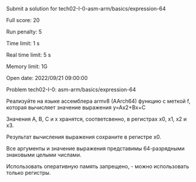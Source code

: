Submit a solution for tech02-I-0-asm-arm/basics/expression-64

Full score:	20

Run penalty:	5

Time limit:	1 s

Real time limit:	5 s

Memory limit:	1G

Open date:	2022/09/21 09:00:00

Problem tech02-I-0: asm-arm/basics/expression-64

Реализуйте на языке ассемблера armv8 (AArch64) функцию с меткой f, которая вычисляет значение выражения y=Ax2+Bx+C

Значения A, B, C и x хранятся, соответсвенно, в регистрах x0, x1, x2 и x3.

Результат вычисления выражения сохраните в регистре x0.

Все аргументы и значение выражения представимы 64-разрядными знаковыми целыми числами.

Использовать оперативную память запрещено, - можно использовать только регистры.

